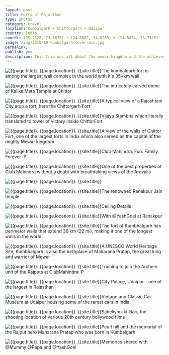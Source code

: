 ```yaml
---
layout: post
title: Forts of Rajasthan
type: photos
category: travel
location: Kumbalgarh + Chittorgarh + Udaipur
country: India
coordi: (25.1528, 73.5870) + (24.8887, 74.6269) + (24.5854, 73.7125)
image: /img/2010/10-kumbalgarh/cover-min.jpg
permalink:
publish: yes
description: This trip was all about the mewar kingdom and the achievements of the mighty rajputs as we covered multiple places of interest in Rajasthan, namely Udaipur, Kumbalgarh and Chittor starting our journey from Jaipur.
---
```

<!-- http://compressjpeg.com -->
<!-- http://compressimage.toolur.com/ 1024, 400-->
<p class="center"><img src="{{site.baseurl}}/img/2010/10-kumbalgarh/cover.jpg" alt="{{page.title}}. {{page.location}}. {{site.title}}" title="{{page.title}}">The kumbalgarh fort is among the largest wall complex in the world with it's 35+km wall</p>

<p class="center"><img src="{{site.baseurl}}/img/2010/10-kumbalgarh/1.jpg" alt="{{page.title}}. {{page.location}}. {{site.title}}" title="{{page.title}}">The intricately carved dome of Kalika Mata Temple at Chittor</p>

<p class="center"><img src="{{site.baseurl}}/img/2010/10-kumbalgarh/2.jpg" alt="{{page.title}}. {{page.location}}. {{site.title}}" title="{{page.title}}">A typical view of a Rajashtani City atop a fort, here the Chittorgarh Fort<p>

<!-- <p class="center"><img src="{{site.baseurl}}/img/2010/10-kumbalgarh/3.jpg" alt="{{page.title}}. {{page.location}}. {{site.title}}" title="{{page.title}}">Chamundeshwari Temple atop Chamundi Hills -->
<!-- </p> -->

<p class="center"><img src="{{site.baseurl}}/img/2010/10-kumbalgarh/4.jpg" alt="{{page.title}}. {{page.location}}. {{site.title}}" title="{{page.title}}">Vijaya Stambha which literally translated to tower of victory inside ChittorFort</p>

<p class="center"><img src="{{site.baseurl}}/img/2010/10-kumbalgarh/5.jpg" alt="{{page.title}}. {{page.location}}. {{site.title}}" title="{{page.title}}">A view of the walls of Chittor Fort, one of the largest forts in India which also served as the capital of the mighty Mewar kingdom</p>


<p class="center"><img src="{{site.baseurl}}/img/2010/10-kumbalgarh/7.jpg" alt="{{page.title}}. {{page.location}}. {{site.title}}" title="{{page.title}}">Club Mahindra. Fun. Family. Forever :P</p>

<p class="center"><img src="{{site.baseurl}}/img/2010/10-kumbalgarh/8.jpg" alt="{{page.title}}. {{page.location}}. {{site.title}}" title="{{page.title}}">One of the best properties of Club Mahindra without a doubt with breathtaking views of the Aravalis</p>

<p class="center"><img src="{{site.baseurl}}/img/2010/10-kumbalgarh/9.jpg" alt="{{page.title}}. {{page.location}}. {{site.title}}" title="{{page.title}}"></p>

<p class="center"><img src="{{site.baseurl}}/img/2010/10-kumbalgarh/10.jpg" alt="{{page.title}}. {{page.location}}. {{site.title}}" title="{{page.title}}">The renowned Ranakpur Jain temple</p>

<p class="center"><img src="{{site.baseurl}}/img/2010/10-kumbalgarh/11.jpg" alt="{{page.title}}. {{page.location}}. {{site.title}}" title="{{page.title}}">Ceiling Details</p>

<p class="center"><img src="{{site.baseurl}}/img/2010/10-kumbalgarh/12.jpg" alt="{{page.title}}. {{page.location}}. {{site.title}}" title="{{page.title}}">With @YashGoel at Ranakpur</p>

<p class="center"><img src="{{site.baseurl}}/img/2010/10-kumbalgarh/14.jpg" alt="{{page.title}}. {{page.location}}. {{site.title}}" title="{{page.title}}">The fort of Kumbhalgarh has perimeter walls that extend 36 km (22 mi), making it one of the longest walls in the world.</p>

<p class="center"><img src="{{site.baseurl}}/img/2010/10-kumbalgarh/13.jpg" alt="{{page.title}}. {{page.location}}. {{site.title}}" title="{{page.title}}">A UNESCO World Heritage Site, Kumbhalgarh is also the birthplace of Maharana Pratap, the great king and warrior of Mewar</p>

<p class="center"><img src="{{site.baseurl}}/img/2010/10-kumbalgarh/15.jpg" alt="{{page.title}}. {{page.location}}. {{site.title}}" title="{{page.title}}">Training to join the Archers unit of the Rajputs at ClubMahindra :P</p>

<p class="center"><img src="{{site.baseurl}}/img/2010/10-kumbalgarh/17.jpg" alt="{{page.title}}. {{page.location}}. {{site.title}}" title="{{page.title}}">City Palace, Udaipur - one of the largest in Rajasthan</p>

<p class="center"><img src="{{site.baseurl}}/img/2010/10-kumbalgarh/16.jpg" alt="{{page.title}}. {{page.location}}. {{site.title}}" title="{{page.title}}">Vintage and Classic Car Museum at Udaipur housing some of the rarest cars in India</p>

<p class="center"><img src="{{site.baseurl}}/img/2010/10-kumbalgarh/18.jpg" alt="{{page.title}}. {{page.location}}. {{site.title}}" title="{{page.title}}">Saheliyon-ki-Bari, the shooting location of various 20th century bollywood films</p>

<p class="center"><img src="{{site.baseurl}}/img/2010/10-kumbalgarh/6.jpg" alt="{{page.title}}. {{page.location}}. {{site.title}}" title="{{page.title}}">Pearl hill and the memorial of the Rajput hero Maharana Pratap who was born in Kumbalgarh</p>

<p class="center"><img src="{{site.baseurl}}/img/2010/10-kumbalgarh/19.jpg" alt="{{page.title}}. {{page.location}}. {{site.title}}" title="{{page.title}}">Memories shared with @Mummy @Papa and @YashGoel</p>
